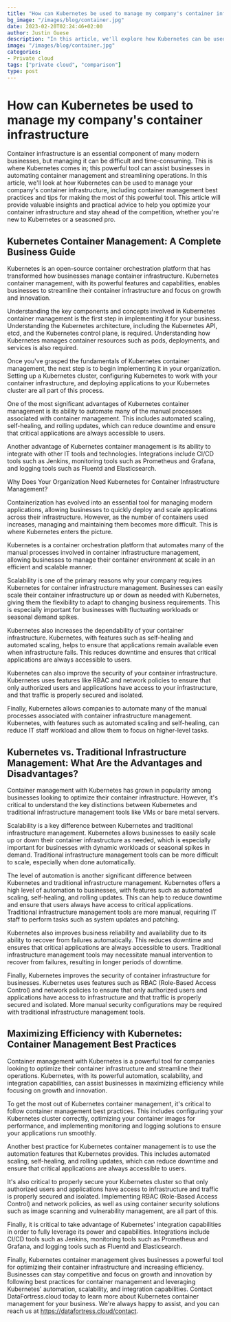 ```yaml
---
title: "How can Kubernetes be used to manage my company's container infrastructure"
bg_image: "/images/blog/container.jpg"
date: 2023-02-20T02:24:46+02:00
author: Justin Guese
description: "In this article, we'll explore how Kubernetes can be used to manage your company's container infrastructure, including best practices for container management and tips for getting the most out of this powerful tool."
image: "/images/blog/container.jpg"
categories:
- Private cloud
tags: ["private cloud", "comparison"]
type: post
---
```


# How can Kubernetes be used to manage my company's container infrastructure

Container infrastructure is an essential component of many modern businesses, but managing it can be difficult and time-consuming. This is where Kubernetes comes in; this powerful tool can assist businesses in automating container management and streamlining operations. In this article, we'll look at how Kubernetes can be used to manage your company's container infrastructure, including container management best practices and tips for making the most of this powerful tool. This article will provide valuable insights and practical advice to help you optimize your container infrastructure and stay ahead of the competition, whether you're new to Kubernetes or a seasoned pro.

## Kubernetes Container Management: A Complete Business Guide

Kubernetes is an open-source container orchestration platform that has transformed how businesses manage container infrastructure. Kubernetes container management, with its powerful features and capabilities, enables businesses to streamline their container infrastructure and focus on growth and innovation.

Understanding the key components and concepts involved in Kubernetes container management is the first step in implementing it for your business. Understanding the Kubernetes architecture, including the Kubernetes API, etcd, and the Kubernetes control plane, is required. Understanding how Kubernetes manages container resources such as pods, deployments, and services is also required.

Once you've grasped the fundamentals of Kubernetes container management, the next step is to begin implementing it in your organization. Setting up a Kubernetes cluster, configuring Kubernetes to work with your container infrastructure, and deploying applications to your Kubernetes cluster are all part of this process.

One of the most significant advantages of Kubernetes container management is its ability to automate many of the manual processes associated with container management. This includes automated scaling, self-healing, and rolling updates, which can reduce downtime and ensure that critical applications are always accessible to users.

Another advantage of Kubernetes container management is its ability to integrate with other IT tools and technologies. Integrations include CI/CD tools such as Jenkins, monitoring tools such as Prometheus and Grafana, and logging tools such as Fluentd and Elasticsearch.

Why Does Your Organization Need Kubernetes for Container Infrastructure Management?

Containerization has evolved into an essential tool for managing modern applications, allowing businesses to quickly deploy and scale applications across their infrastructure. However, as the number of containers used increases, managing and maintaining them becomes more difficult. This is where Kubernetes enters the picture.

Kubernetes is a container orchestration platform that automates many of the manual processes involved in container infrastructure management, allowing businesses to manage their container environment at scale in an efficient and scalable manner.

Scalability is one of the primary reasons why your company requires Kubernetes for container infrastructure management. Businesses can easily scale their container infrastructure up or down as needed with Kubernetes, giving them the flexibility to adapt to changing business requirements. This is especially important for businesses with fluctuating workloads or seasonal demand spikes.

Kubernetes also increases the dependability of your container infrastructure. Kubernetes, with features such as self-healing and automated scaling, helps to ensure that applications remain available even when infrastructure fails. This reduces downtime and ensures that critical applications are always accessible to users.

Kubernetes can also improve the security of your container infrastructure. Kubernetes uses features like RBAC and network policies to ensure that only authorized users and applications have access to your infrastructure, and that traffic is properly secured and isolated.

Finally, Kubernetes allows companies to automate many of the manual processes associated with container infrastructure management. Kubernetes, with features such as automated scaling and self-healing, can reduce IT staff workload and allow them to focus on higher-level tasks.

## Kubernetes vs. Traditional Infrastructure Management: What Are the Advantages and Disadvantages?

Container management with Kubernetes has grown in popularity among businesses looking to optimize their container infrastructure. However, it's critical to understand the key distinctions between Kubernetes and traditional infrastructure management tools like VMs or bare metal servers.

Scalability is a key difference between Kubernetes and traditional infrastructure management. Kubernetes allows businesses to easily scale up or down their container infrastructure as needed, which is especially important for businesses with dynamic workloads or seasonal spikes in demand. Traditional infrastructure management tools can be more difficult to scale, especially when done automatically.

The level of automation is another significant difference between Kubernetes and traditional infrastructure management. Kubernetes offers a high level of automation to businesses, with features such as automated scaling, self-healing, and rolling updates. This can help to reduce downtime and ensure that users always have access to critical applications. Traditional infrastructure management tools are more manual, requiring IT staff to perform tasks such as system updates and patching.

Kubernetes also improves business reliability and availability due to its ability to recover from failures automatically. This reduces downtime and ensures that critical applications are always accessible to users. Traditional infrastructure management tools may necessitate manual intervention to recover from failures, resulting in longer periods of downtime.

Finally, Kubernetes improves the security of container infrastructure for businesses. Kubernetes uses features such as RBAC (Role-Based Access Control) and network policies to ensure that only authorized users and applications have access to infrastructure and that traffic is properly secured and isolated. More manual security configurations may be required with traditional infrastructure management tools.

## Maximizing Efficiency with Kubernetes: Container Management Best Practices

Container management with Kubernetes is a powerful tool for companies looking to optimize their container infrastructure and streamline their operations. Kubernetes, with its powerful automation, scalability, and integration capabilities, can assist businesses in maximizing efficiency while focusing on growth and innovation.

To get the most out of Kubernetes container management, it's critical to follow container management best practices. This includes configuring your Kubernetes cluster correctly, optimizing your container images for performance, and implementing monitoring and logging solutions to ensure your applications run smoothly.

Another best practice for Kubernetes container management is to use the automation features that Kubernetes provides. This includes automated scaling, self-healing, and rolling updates, which can reduce downtime and ensure that critical applications are always accessible to users.

It's also critical to properly secure your Kubernetes cluster so that only authorized users and applications have access to infrastructure and traffic is properly secured and isolated. Implementing RBAC (Role-Based Access Control) and network policies, as well as using container security solutions such as image scanning and vulnerability management, are all part of this.

Finally, it is critical to take advantage of Kubernetes' integration capabilities in order to fully leverage its power and capabilities. Integrations include CI/CD tools such as Jenkins, monitoring tools such as Prometheus and Grafana, and logging tools such as Fluentd and Elasticsearch.

Finally, Kubernetes container management gives businesses a powerful tool for optimizing their container infrastructure and increasing efficiency. Businesses can stay competitive and focus on growth and innovation by following best practices for container management and leveraging Kubernetes' automation, scalability, and integration capabilities. Contact DataFortress.cloud today to learn more about Kubernetes container management for your business. We're always happy to assist, and you can reach us at https://datafortress.cloud/contact.




